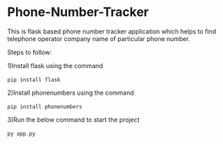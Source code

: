 # Phone-Number-Tracker
This is flask based phone number tracker application which helps to find telephone operator company name of particular phone number.

Steps to follow:

1)Install flask using the command <br/>
 <br/>```pip install flask```

2)Install phonenumbers using the command<br/><br/>
        ```pip install phonenumbers```


3)Run the below command to start the project<br/><br/>
        ```py app.py```
